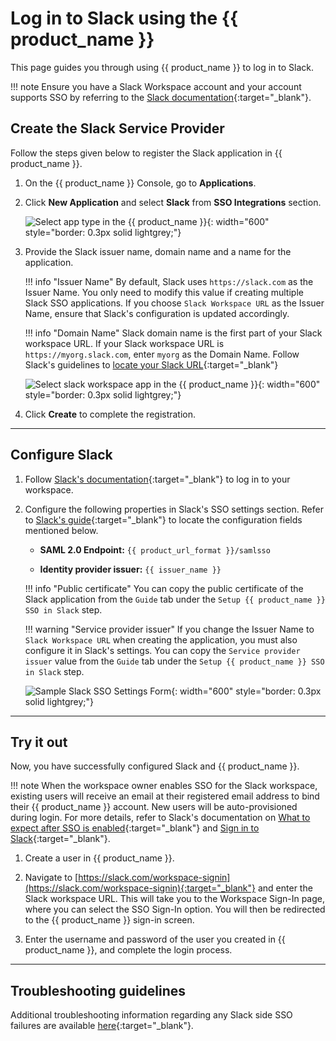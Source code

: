# Log in to Slack using the {{ product_name }}

This page guides you through using {{ product_name }} to log in to Slack.

!!! note
    Ensure you have a Slack Workspace account and your account supports SSO by referring to the [Slack documentation](https://slack.com/intl/en-gb/help/articles/203772216-SAML-single-sign-on){:target="_blank"}.

## Create the Slack Service Provider

Follow the steps given below to register the Slack application in {{ product_name }}.

1. On the {{ product_name }} Console, go to **Applications**.

2. Click **New Application** and select **Slack** from **SSO Integrations** section.

    ![Select app type in the {{ product_name }}]({{base_path}}/assets/img/guides/authentication/sso-integrations/common/add-app.png){: width="600" style="border: 0.3px solid lightgrey;"}

3. Provide the Slack issuer name, domain name and a name for the application.

    !!! info "Issuer Name"
        By default, Slack uses `https://slack.com` as the Issuer Name. You only need to modify this value if creating multiple Slack SSO applications. If you choose `Slack Workspace URL` as the Issuer Name, ensure that Slack's configuration is updated accordingly.

    !!! info "Domain Name"
        Slack domain name is the first part of your Slack workspace URL. If your Slack workspace URL is `https://myorg.slack.com`, enter `myorg` as the Domain Name. Follow Slack's guidelines to [locate your Slack URL](https://slack.com/intl/en-gb/help/articles/221769328-Locate-your-Slack-URL-or-ID){:target="_blank"}

    ![Select slack workspace app in the {{ product_name }}]({{base_path}}/assets/img/guides/authentication/sso-integrations/slack/add-slack-app.png){: width="600" style="border: 0.3px solid lightgrey;"}

4. Click **Create** to complete the registration.

-----

## Configure Slack

1. Follow [Slack's documentation](https://slack.com/intl/en-gb/help/articles/212681477-Sign-in-to-Slack){:target="_blank"} to log in to your workspace.

2. Configure the following properties in Slack's SSO settings section. Refer to [Slack's guide](https://slack.com/intl/en-gb/help/articles/203772216-SAML-single-sign-on#step-2u58-set-up-saml-sso){:target="_blank"} to locate the configuration fields mentioned below.

    - **SAML 2.0 Endpoint:**
      `{{ product_url_format }}/samlsso`

    - **Identity provider issuer:**
      `{{ issuer_name }}`
   
    !!! info "Public certificate"
        You can copy the public certificate of the Slack application from the `Guide` tab under the `Setup {{ product_name }} SSO in Slack` step.

    !!! warning "Service provider issuer"
        If you change the Issuer Name to `Slack Workspace URL` when creating the application, you must also configure it in Slack's settings. You can copy the `Service provider issuer` value from the `Guide` tab under the `Setup {{ product_name }} SSO in Slack` step.

    ![Sample Slack SSO Settings Form]({{base_path}}/assets/img/guides/authentication/sso-integrations/slack/sso-fill-slack.png){: width="600" style="border: 0.3px solid lightgrey;"}

-----

## Try it out

Now, you have successfully configured Slack and {{ product_name }}.

!!! note
    When the workspace owner enables SSO for the Slack workspace, existing users will receive an email at their registered email address to bind their {{ product_name }} account. New users will be auto-provisioned during login. For more details, refer to Slack's documentation on [What to expect after SSO is enabled](https://slack.com/intl/en-gb/help/articles/203772216-SAML-single-sign-on#what-to-expect){:target="_blank"} and [Sign in to Slack](https://slack.com/intl/en-gb/help/articles/212681477-Sign-in-to-Slack){:target="_blank"}.

1. Create a user in {{ product_name }}.

2. Navigate to [https://slack.com/workspace-signin](https://slack.com/workspace-signin){:target="_blank"} and enter the Slack workspace URL. This will take you to the Workspace Sign-In page, where you can select the SSO Sign-In option. You will then be redirected to the {{ product_name }} sign-in screen.

3. Enter the username and password of the user you created in {{ product_name }}, and complete the login process.

-----

## Troubleshooting guidelines

Additional troubleshooting information regarding any Slack side SSO failures are available [here](https://slack.com/intl/en-gb/help/articles/360037402653-Troubleshoot-SAML-authorisation-errors){:target="_blank"}.

